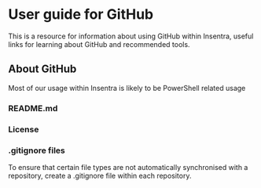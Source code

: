 # User guide for GitHub
This is a resource for information about using GitHub within Insentra, useful links for learning about GitHub and recommended tools.

## About GitHub
Most of our usage within Insentra is likely to be PowerShell related usage

### README.md


### License


### .gitignore files
To ensure that certain file types are not automatically synchronised with a repository, create a .gitignore file within each repository.
